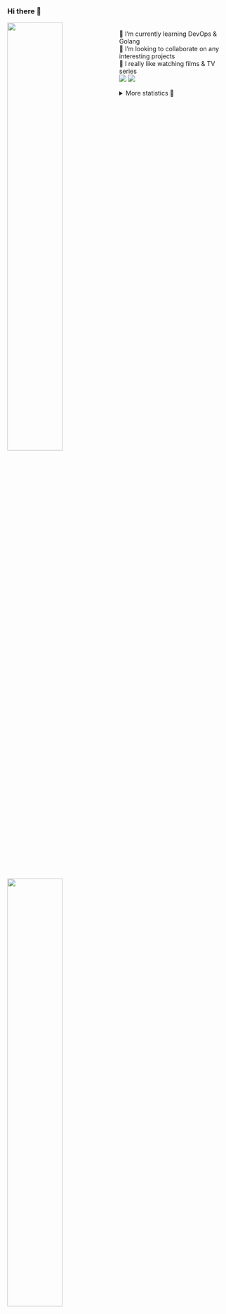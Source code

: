 ### Hi there 👋


[<img align="left" width="50%" src="https://github-readme-stats.vercel.app/api?username=rufusnufus&hide=issues&show_icons=true&count_private=true&theme=transparent&title_color=FF6F40&text_color=FBF9F8&icon_color=F48242&hide_border=true&hide_title=true#gh-dark-mode-only">](https://metrics.lecoq.io/rufusnufus#gh-dark-mode-only)
[<img align="left" width="50%" src="https://github-readme-stats.vercel.app/api?username=rufusnufus&hide=issues&show_icons=true&count_private=true&theme=transparent&title_color=FF6533&text_color=4D4644&icon_color=FF8038&hide_border=true&hide_title=true#gh-light-mode-only">](https://metrics.lecoq.io/rufusnufus#gh-light-mode-only)

<p>
  <br>
  🌱 I’m currently learning DevOps & Golang</br>
  👯 I’m looking to collaborate on any interesting projects</br>
  🎥 I really like watching films & TV series</br>
  <a href="https://linkedin.com/in/rufusnufus"><img src="https://img.shields.io/badge/linkedin-0077B5.svg?style=for-the-badge&logo=linkedin&logoColor=white"/></a>
  <a href="https://t.me/rufusnufus"><img src="https://img.shields.io/badge/-telegram-black?style=for-the-badge&color=blue&logo=telegram"/></a>
</p>

<p text-align="left">
<details>
  <summary>More statistics 👀</summary><br/>

<!--START_SECTION:waka-->
![Code Time](http://img.shields.io/badge/Code%20Time-425%20hrs%2053%20mins-blue)

![Profile Views](http://img.shields.io/badge/Profile%20Views-0-blue)

**I'm an Early 🐤** 

```text
🌞 Morning                6605 commits        █████░░░░░░░░░░░░░░░░░░░░   21.36 % 
🌆 Daytime                18013 commits       ███████████████░░░░░░░░░░   58.26 % 
🌃 Evening                5510 commits        ████░░░░░░░░░░░░░░░░░░░░░   17.82 % 
🌙 Night                  789 commits         █░░░░░░░░░░░░░░░░░░░░░░░░   02.55 % 
```
📅 **I'm Most Productive on Monday** 

```text
Monday                   6256 commits        █████░░░░░░░░░░░░░░░░░░░░   20.23 % 
Tuesday                  5833 commits        █████░░░░░░░░░░░░░░░░░░░░   18.87 % 
Wednesday                6230 commits        █████░░░░░░░░░░░░░░░░░░░░   20.15 % 
Thursday                 5537 commits        ████░░░░░░░░░░░░░░░░░░░░░   17.91 % 
Friday                   5473 commits        ████░░░░░░░░░░░░░░░░░░░░░   17.70 % 
Saturday                 675 commits         █░░░░░░░░░░░░░░░░░░░░░░░░   02.18 % 
Sunday                   913 commits         █░░░░░░░░░░░░░░░░░░░░░░░░   02.95 % 
```


📊 **This Week I Spent My Time On** 

```text
💬 Programming Languages: 
No Activity Tracked This Week

🔥 Editors: 
No Activity Tracked This Week
```

**I Mostly Code in Java** 

```text
Python                   19 repos            ███░░░░░░░░░░░░░░░░░░░░░░   12.58 % 
Smarty                   13 repos            ██░░░░░░░░░░░░░░░░░░░░░░░   08.61 % 
HCL                      7 repos             █░░░░░░░░░░░░░░░░░░░░░░░░   04.64 % 
HTML                     4 repos             █░░░░░░░░░░░░░░░░░░░░░░░░   02.65 % 
Mustache                 3 repos             ░░░░░░░░░░░░░░░░░░░░░░░░░   01.99 % 
```




 Last Updated on 07/08/2023 01:05:50 UTC
<!--END_SECTION:waka-->

</details>
</p>
